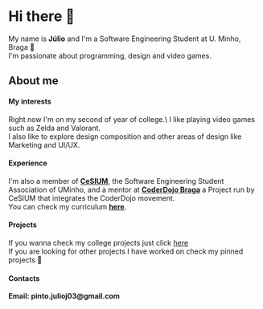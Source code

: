 # Hi there 👋

My name is __Júlio__ and I'm a Software Engineering Student at U. Minho, Braga 👋\
I'm passionate about programming, design and video games.

## About me

#### My interests
Right now I'm on my second of year of college.\ 
I like playing video games such as Zelda and Valorant.\
I also like to explore design composition and other areas of design like Marketing and UI/UX.

#### Experience
I'm also a member of [__CeSIUM__](https://github.com/cesium), the Software Engineering Student Association of UMinho, and a mentor at [__CoderDojo Braga__](https://github.com/coderdojobraga) a Project run by CeSIUM that integrates the CoderDojo movement.\
You can check my curriculum [__here__](https://github.com/JulioJPinto/curriculum/blob/main/curriculum.pdf).

#### Projects
If you wanna check my college projects just click [here](https://github.com/JulioJPinto/JulioJPinto/blob/main/College.md)\
If you are looking for other projects I have worked on check my pinned projects 🙏

#### Contacts

__Email: pinto.julioj03@gmail.com__


